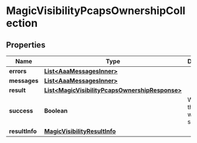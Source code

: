 

# MagicVisibilityPcapsOwnershipCollection


## Properties

| Name | Type | Description | Notes |
|------------ | ------------- | ------------- | -------------|
|**errors** | [**List&lt;AaaMessagesInner&gt;**](AaaMessagesInner.md) |  |  |
|**messages** | [**List&lt;AaaMessagesInner&gt;**](AaaMessagesInner.md) |  |  |
|**result** | [**List&lt;MagicVisibilityPcapsOwnershipResponse&gt;**](MagicVisibilityPcapsOwnershipResponse.md) |  |  |
|**success** | **Boolean** | Whether the API call was successful |  |
|**resultInfo** | [**MagicVisibilityResultInfo**](MagicVisibilityResultInfo.md) |  |  [optional] |



